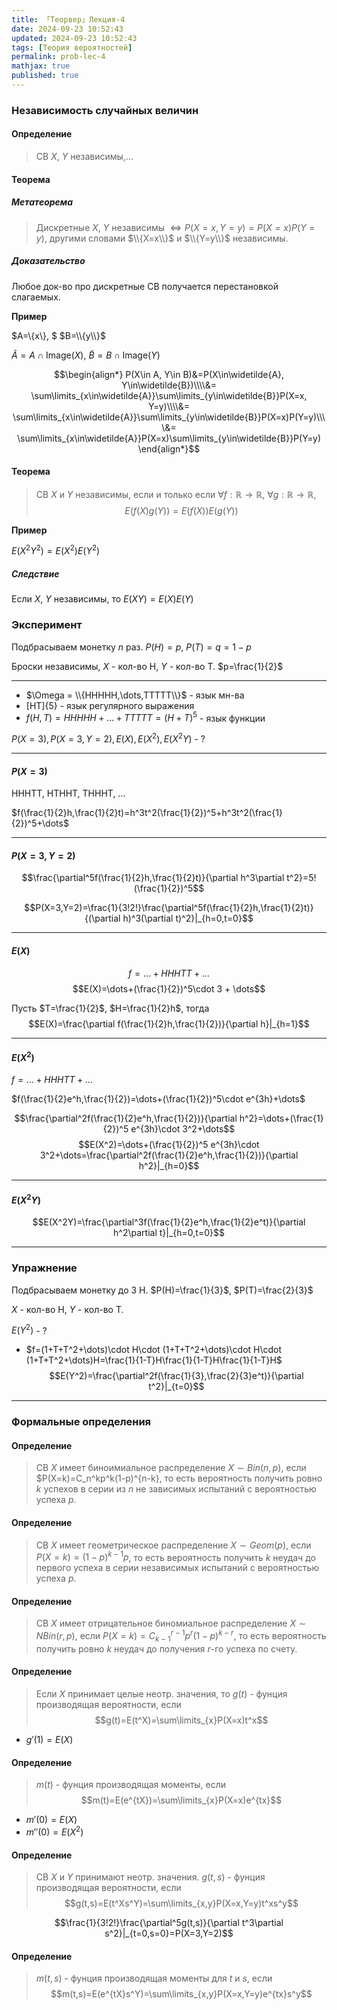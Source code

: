 ```yaml
---
title: 「Теорвер」Лекция-4
date: 2024-09-23 10:52:43
updated: 2024-09-23 10:52:43
tags: [Теория вероятностей]
permalink: prob-lec-4
mathjax: true
published: true
---
```


### Независимость случайных величин
#### Определение
> СВ $X$, $Y$ независимы,...

#### Теорема

##### Метатеорема
> Дискретные $X$, $Y$ независимы $\iff P(X=x, Y=y)=P(X=x)P(Y=y)$, другими словами $\\{X=x\\}$ и $\\{Y=y\\}$ независимы.

<!--more-->

##### Доказательство

Любое док-во про дискретные СВ получается перестановкой слагаемых.

**Пример**

$A=\\{x\\}, $ $B=\\{y\\}$

$\widetilde{A}=A\cap\text{Image}(X)$, $\widetilde{B}=B\cap\text{Image}(Y)$

$$\begin{align*}
P(X\in A, Y\in B)&=P(X\in\widetilde{A}, Y\in\widetilde{B})\\\\&=
\sum\limits_{x\in\widetilde{A}}\sum\limits_{y\in\widetilde{B}}P(X=x, Y=y)\\\\&=
\sum\limits_{x\in\widetilde{A}}\sum\limits_{y\in\widetilde{B}}P(X=x)P(Y=y)\\\\&=
\sum\limits_{x\in\widetilde{A}}P(X=x)\sum\limits_{y\in\widetilde{B}}P(Y=y)
\end{align*}$$

#### Теорема
> СВ $X$ и $Y$ независимы, если и только если $\forall f: \mathbb{R}\to\mathbb{R}$, 
> $\forall g: \mathbb{R}\to\mathbb{R}$, $$E(f(X)g(Y))=E(f(X))E(g(Y))$$

**Пример**

$E(X^2Y^2)=E(X^2)E(Y^2)$

##### Следствие

Если $X$, $Y$ независимы, то $E(XY)=E(X)E(Y)$

### Эксперимент

Подбрасываем монетку $n$ раз. $P(H)=p$, $P(T)=q=1-p$

Броски независимы, $X$ - кол-во H, $Y$ - кол-во T. $p=\frac{1}{2}$

---

- $\Omega = \\{HHHHH,\dots,TTTTT\\}$ - язык мн-ва
- [HT]{5} - язык регулярного выражения
- $f(H,T) = HHHHH+\dots+TTTTT=(H+T)^5$ - язык функции

$P(X=3),P(X=3,Y=2),E(X),E(X^2),E(X^2Y)$ - ?

---

#### $P(X=3)$

HHHTT, HTHHT, THHHT, ...

$f(\frac{1}{2}h,\frac{1}{2}t)=h^3t^2(\frac{1}{2})^5+h^3t^2(\frac{1}{2})^5+\dots$

---

#### $P(X=3, Y=2)$

$$\frac{\partial^5f(\frac{1}{2}h,\frac{1}{2}t)}{\partial h^3\partial t^2}=5!(\frac{1}{2})^5$$

$$P(X=3,Y=2)=\frac{1}{3!2!}\frac{\partial^5f(\frac{1}{2}h,\frac{1}{2}t)}{(\partial h)^3(\partial t)^2}|_{h=0,t=0}$$

---

#### $E(X)$
$$f = \dots + HHHTT + \dots$$
$$E(X)=\dots+(\frac{1}{2})^5\cdot 3 + \dots$$

Пусть $T=\frac{1}{2}$, $H=\frac{1}{2}h$, тогда 
$$E(X)=\frac{\partial f(\frac{1}{2}h,\frac{1}{2})}{\partial h}|_{h=1}$$

---

#### $E(X^2)$
$f=\dots+HHHTT+\dots$

$f(\frac{1}{2}e^h,\frac{1}{2})=\dots+(\frac{1}{2})^5\cdot e^{3h}+\dots$

$$\frac{\partial^2f(\frac{1}{2}e^h,\frac{1}{2})}{\partial h^2}=\dots+(\frac{1}{2})^5 e^{3h}\cdot 3^2+\dots$$
$$E(X^2)=\dots+(\frac{1}{2})^5 e^{3h}\cdot 3^2+\dots=\frac{\partial^2f(\frac{1}{2}e^h,\frac{1}{2})}{\partial h^2}|_{h=0}$$

---

#### $E(X^2Y)$

$$E(X^2Y)=\frac{\partial^3f(\frac{1}{2}e^h,\frac{1}{2}e^t)}{\partial h^2\partial t}|_{h=0,t=0}$$

---

### Упражнение

Подбрасываем монетку до 3 H. $P(H)=\frac{1}{3}$, $P(T)=\frac{2}{3}$

$X$ - кол-во H, $Y$ - кол-во T.

$E(Y^2)$ - ?

- $f=(1+T+T^2+\dots)\cdot H\cdot (1+T+T^2+\dots)\cdot H\cdot (1+T+T^2+\dots)H=\frac{1}{1-T}H\frac{1}{1-T}H\frac{1}{1-T}H$
$$E(Y^2)=\frac{\partial^2f(\frac{1}{3},\frac{2}{3}e^t)}{\partial t^2}|_{t=0}$$

---

### Формальные определения

#### Определение
> СВ $X$ имеет биноимиальное распределение $X\sim Bin(n,p)$, если $P(X=k)=C_n^kp^k(1-p)^{n-k}, то есть 
> вероятность получить ровно $k$ успехов в серии из $n$ не зависимых испытаний с вероятностью успеха $p$.

#### Определение
> СВ $X$ имеет геометрическое распределение $X\sim Geom(p)$, 
> если $P(X=k)=(1-p)^{k-1}p$, то есть 
> вероятность получить $k$ неудач до первого успеха в серии независимых испытаний с вероятностью успеха $p$.

#### Определение
> СВ $X$ имеет отрицательное биномиальное распределение $X\sim NBin(r,p)$, если $P(X=k)=C_{k-1}^{r-1}p^r(1-p)^{k-r}$, то есть
> вероятность получить ровно $k$ неудач до получения $r$-го успеха по счету.

#### Определение
> Если $X$ принимает целые неотр. значения, то $g(t)$ - фунция производящая вероятности, если 
> $$g(t)=E(t^X)=\sum\limits_{x}P(X=x)t^x$$

- $g'(1)=E(X)$

#### Определение
> $m(t)$ - фунция производящая моменты, если
> $$m(t)=E(e^{tX})=\sum\limits_{x}P(X=x)e^{tx}$$

- $m'(0)=E(X)$
- $m''(0)=E(X^2)$

#### Определение
> СВ $X$ и $Y$ принимают неотр. значения. $g(t,s)$ - фунция производящая вероятности, если
> $$g(t,s)=E(t^Xs^Y)=\sum\limits_{x,y}P(X=x,Y=y)t^xs^y$$

$$\frac{1}{3!2!}\frac{\partial^5g(t,s)}{\partial t^3\partial s^2}|_{t=0,s=0}=P(X=3,Y=2)$$

#### Определение
> $m(t,s)$ - фунция производящая моменты для $t$ и $s$, если
> $$m(t,s)=E(e^{tX}s^Y)=\sum\limits_{x,y}P(X=x,Y=y)e^{tx}s^y$$